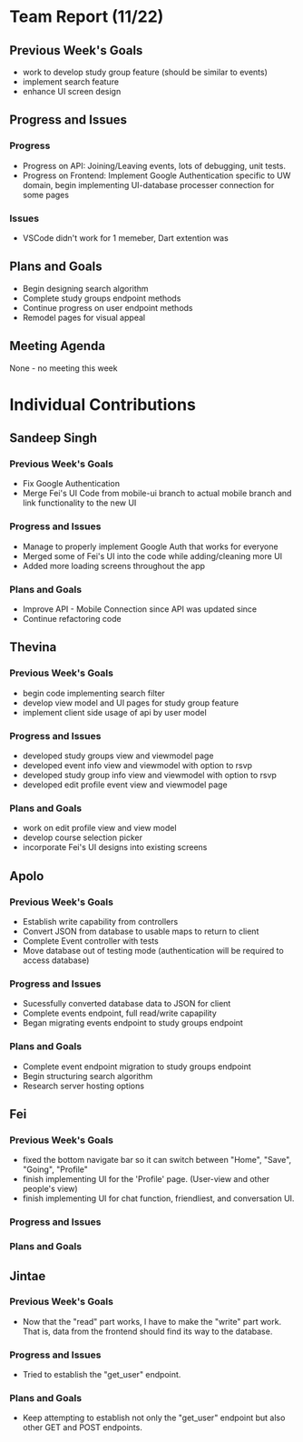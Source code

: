 # Team Report (11/22)

## Previous Week's Goals
- work to develop study group feature (should be similar to events)
- implement search feature
- enhance UI screen design

## Progress and Issues

### Progress
- Progress on API: Joining/Leaving events, lots of debugging, unit tests.
- Progress on Frontend: Implement Google Authentication specific to UW domain, begin implementing UI-database processer connection for some pages 

### Issues
- VSCode didn't work for 1 memeber, Dart extention was 

## Plans and Goals
- Begin designing search algorithm
- Complete study groups endpoint methods
- Continue progress on user endpoint methods
- Remodel pages for visual appeal

## Meeting Agenda
None - no meeting this week

# Individual Contributions

## Sandeep Singh

### Previous Week's Goals
- Fix Google Authentication
- Merge Fei's UI Code from mobile-ui branch to actual mobile branch and link functionality to the new UI

### Progress and Issues
- Manage to properly implement Google Auth that works for everyone
- Merged some of Fei's UI into the code while adding/cleaning more UI
- Added more loading screens throughout the app

### Plans and Goals
- Improve API - Mobile Connection since API was updated since
- Continue refactoring code

## Thevina

### Previous Week's Goals
- begin code implementing search filter
- develop view model and UI pages for study group feature
- implement client side usage of api by user model

### Progress and Issues
- developed study groups view and viewmodel page
- developed event info view and viewmodel with option to rsvp
- developed study group info view and viewmodel with option to rsvp
- developed edit profile event view and viewmodel page


### Plans and Goals
- work on edit profile view and view model
- develop course selection picker
- incorporate Fei's UI designs into existing screens


## Apolo

### Previous Week's Goals
- Establish write capability from controllers
- Convert JSON from database to usable maps to return to client
- Complete Event controller with tests
- Move database out of testing mode (authentication will be required to access database)

### Progress and Issues
- Sucessfully converted database data to JSON for client
- Complete events endpoint, full read/write capapility
- Began migrating events endpoint to study groups endpoint

### Plans and Goals
- Complete event endpoint migration to study groups endpoint
- Begin structuring search algorithm
- Research server hosting options


## Fei
### Previous Week's Goals
- fixed the bottom navigate bar so it can switch between "Home", "Save", "Going", "Profile"
- finish implementing UI for the 'Profile' page. (User-view and other people's view) 
- finish implementing UI for chat function, friendliest, and conversation UI.
### Progress and Issues


### Plans and Goals


## Jintae

### Previous Week's Goals
- Now that the "read" part works, I have to make the "write" part work. That is, data from the frontend should find its way to the database.

### Progress and Issues
- Tried to establish the "get_user" endpoint.

### Plans and Goals
- Keep attempting to establish not only the "get_user" endpoint but also other GET and POST endpoints. 

